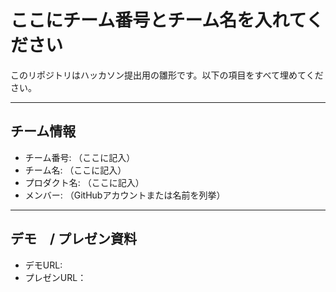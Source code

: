 # ここにチーム番号とチーム名を入れてください

このリポジトリはハッカソン提出用の雛形です。以下の項目をすべて埋めてください。

---

## チーム情報
- チーム番号: （ここに記入）
- チーム名: （ここに記入）
- プロダクト名: （ここに記入）
- メンバー: （GitHubアカウントまたは名前を列挙）

---

## デモ　/ プレゼン資料
- デモURL: 
- プレゼンURL：
